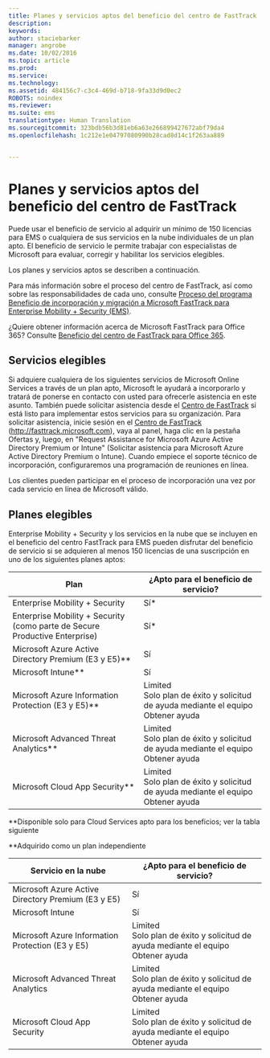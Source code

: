 ```yaml
---
title: Planes y servicios aptos del beneficio del centro de FastTrack
description: 
keywords: 
author: staciebarker
manager: angrobe
ms.date: 10/02/2016
ms.topic: article
ms.prod: 
ms.service: 
ms.technology: 
ms.assetid: 484156c7-c3c4-469d-b718-9fa33d9d0ec2
ROBOTS: noindex
ms.reviewer: 
ms.suite: ems
translationtype: Human Translation
ms.sourcegitcommit: 323bdb56b3d81eb6a63e266899427672abf79da4
ms.openlocfilehash: 1c212e1e04797080990b28cad8d14c1f263aa889


---
```


# Planes y servicios aptos del beneficio del centro de FastTrack
Puede usar el beneficio de servicio al adquirir un mínimo de 150 licencias para EMS o cualquiera de sus servicios en la nube individuales de un plan apto. El beneficio de servicio le permite trabajar con especialistas de Microsoft para evaluar, corregir y habilitar los servicios elegibles.

Los planes y servicios aptos se describen a continuación.

Para más información sobre el proceso del centro de FastTrack, así como sobre las responsabilidades de cada uno, consulte [Proceso del programa Beneficio de incorporación y migración a Microsoft FastTrack para Enterprise Mobility + Security (EMS)](fasttrack-center-benefit-process-for-enterprise-mobility-suite-ems.md).

¿Quiere obtener información acerca de Microsoft FastTrack para Office 365? Consulte [Beneficio del centro de FastTrack para Office 365](https://technet.microsoft.com/library/office-365-onboarding-benefit.aspx).

## Servicios elegibles
Si adquiere cualquiera de los siguientes servicios de Microsoft Online Services a través de un plan apto, Microsoft le ayudará a incorporarlo y tratará de ponerse en contacto con usted para ofrecerle asistencia en este asunto. También puede solicitar asistencia desde el [Centro de FastTrack](http://fasttrack.microsoft.com/) si está listo para implementar estos servicios para su organización. Para solicitar asistencia, inicie sesión en el [Centro de FastTrack](http://fasttrack.microsoft.com/) (http://fasttrack.microsoft.com), vaya al panel, haga clic en la pestaña Ofertas y, luego, en "Request Assistance for Microsoft Azure Active Directory Premium or Intune" (Solicitar asistencia para Microsoft Azure Active Directory Premium o Intune). Cuando empiece el soporte técnico de incorporación, configuraremos una programación de reuniones en línea.

Los clientes pueden participar en el proceso de incorporación una vez por cada servicio en línea de Microsoft válido.

## Planes elegibles
Enterprise Mobility + Security y los servicios en la nube que se incluyen en el beneficio del centro FastTrack para EMS pueden disfrutar del beneficio de servicio si se adquieren al menos 150 licencias de una suscripción en uno de los siguientes planes aptos:

|Plan|¿Apto para el beneficio de servicio?|
|--------|-------------------------------------|
|Enterprise Mobility + Security|Sí*|
|Enterprise Mobility + Security (como parte de Secure Productive Enterprise)|Sí*|
|Microsoft Azure Active Directory Premium (E3 y E5)**|Sí|
|Microsoft Intune**|Sí|
|Microsoft Azure Information Protection (E3 y E5)**|Limited</br>Solo plan de éxito y solicitud de ayuda mediante el equipo Obtener ayuda|
|Microsoft Advanced Threat Analytics**|Limited</br>Solo plan de éxito y solicitud de ayuda mediante el equipo Obtener ayuda|
|Microsoft Cloud App Security**|Limited</br>Solo plan de éxito y solicitud de ayuda mediante el equipo Obtener ayuda|

**Disponible solo para Cloud Services apto para los beneficios; ver la tabla siguiente

**Adquirido como un plan independiente

|Servicio en la nube|¿Apto para el beneficio de servicio?|
|--------|-------------------------------------|
|Microsoft Azure Active Directory Premium (E3 y E5)|Sí|
|Microsoft Intune|Sí|
|Microsoft Azure Information Protection (E3 y E5)|Limited</br>Solo plan de éxito y solicitud de ayuda mediante el equipo Obtener ayuda|
|Microsoft Advanced Threat Analytics|Limited</br>Solo plan de éxito y solicitud de ayuda mediante el equipo Obtener ayuda|
|Microsoft Cloud App Security|Limited</br>Solo plan de éxito y solicitud de ayuda mediante el equipo Obtener ayuda|


<!--HONumber=Oct16_HO1-->


